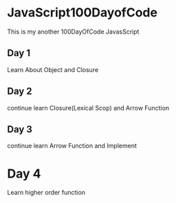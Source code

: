 # JavaScript100DayofCode
This is my another 100DayOfCode JavasScript

## Day 1
Learn About Object and Closure

## Day 2
continue learn Closure(Lexical Scop) and  Arrow Function

## Day 3
continue learn Arrow Function and Implement

# Day 4
Learn higher order function
